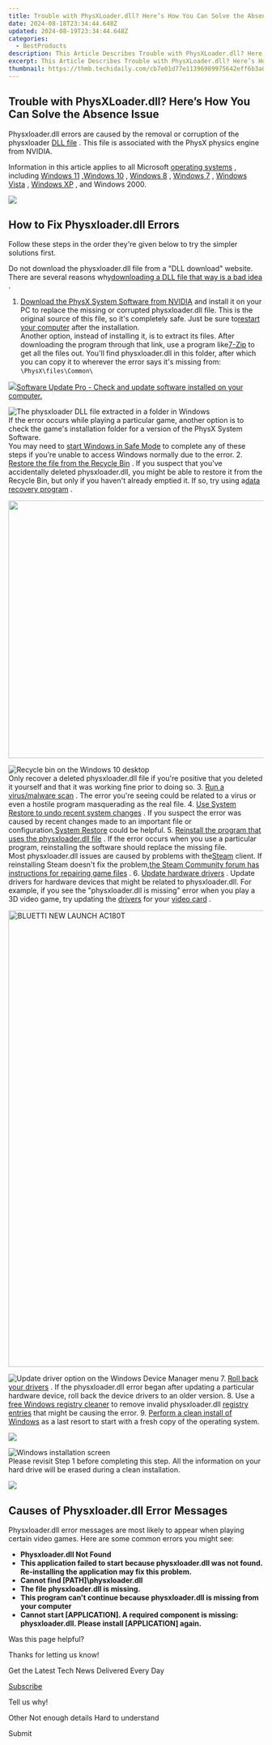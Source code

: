 ```yaml
---
title: Trouble with PhysXLoader.dll? Here’s How You Can Solve the Absence Issue
date: 2024-08-18T23:34:44.648Z
updated: 2024-08-19T23:34:44.648Z
categories:
  - BestProducts
description: This Article Describes Trouble with PhysXLoader.dll? Here’s How You Can Solve the Absence Issue
excerpt: This Article Describes Trouble with PhysXLoader.dll? Here’s How You Can Solve the Absence Issue
thumbnail: https://thmb.techidaily.com/cb7e01d77e11396989975642eff6b3a0f5621896796311364cd34b031c122e69.jpg
---
```


## Trouble with PhysXLoader.dll? Here’s How You Can Solve the Absence Issue
 Physxloader.dll errors are caused by the removal or corruption of the physxloader [DLL file](https://www.lifewire.com/what-is-a-dll-file-2625852) . This file is associated with the PhysX physics engine from NVIDIA.

 Information in this article applies to all Microsoft [operating systems](https://www.lifewire.com/operating-systems-2625912) , including [Windows 11](https://www.lifewire.com/windows-11-5188930) ,[Windows 10](https://www.lifewire.com/windows-10-2626217) , [Windows 8](https://www.lifewire.com/windows-8-2626235) , [Windows 7](https://www.lifewire.com/windows-7-2626265) , [Windows Vista](https://www.lifewire.com/windows-vista-2626311) , [Windows XP](https://www.lifewire.com/windows-xp-2626354) , and Windows 2000.

<!-- affiliate ads begin -->
<a href="https://store.advancedwebranking.com/order/checkout.php?PRODS=4715051&QTY=1&AFFILIATE=108875&CART=1"><img src="https://secure.avangate.com/images/merchant/14edc6ebfdae2e23bbed83d67f50e983/products/33_awr%20logo.png" border="0"></a>
<!-- affiliate ads end -->
## How to Fix Physxloader.dll Errors

 Follow these steps in the order they're given below to try the simpler solutions first.

 Do not download the physxloader.dll file from a "DLL download" website. There are several reasons why[downloading a DLL file that way is a bad idea](https://www.lifewire.com/important-reasons-not-to-download-dll-files-2624455) .

1. [Download the PhysX System Software from NVIDIA](https://www.nvidia.com/en-us/drivers/physx/physx-9-21-0713-driver/) and install it on your PC to replace the missing or corrupted physxloader.dll file. This is the original source of this file, so it's completely safe. Just be sure to[restart your computer](https://www.lifewire.com/how-to-reboot-a-computer-2624568) after the installation.  
 Another option, instead of installing it, is to extract its files. After downloading the program through that link, use a program like[7-Zip](https://www.7-zip.org/) to get all the files out. You'll find physxloader.dll in this folder, after which you can copy it to wherever the error says it's missing from:  
 `\PhysX\files\Common\`  
<!-- affiliate ads begin -->
<a href="https://order.glarysoft.com/order/checkout.php?PRODS=4691139&QTY=1&AFFILIATE=108875&CART=1"><img src="https://secure.avangate.com/images/merchant/6734fa703f6633ab896eecbdfad8953a/products/SU-200-1.png" border="0">Software Update Pro - Check and update software installed on your computer. </a>
<!-- affiliate ads end -->
![The physxloader DLL file extracted in a folder in Windows](https://www.lifewire.com/thmb/z6AjK2Fdi3W-_8lKiR-_gaDiDBE=/1500x0/filters:no_upscale():max_bytes(150000):strip_icc():format(webp)/physxloader-dll-file-5b31a73b29a44658b75893b9eb0ff13c.png)  
 If the error occurs while playing a particular game, another option is to check the game's installation folder for a version of the PhysX System Software.  
 You may need to [start Windows in Safe Mode](https://www.lifewire.com/how-do-i-start-windows-in-safe-mode-2624480) to complete any of these steps if you're unable to access Windows normally due to the error.
2. [Restore the file from the Recycle Bin](https://www.lifewire.com/how-to-restore-deleted-files-from-the-recycle-bin-2624515) . If you suspect that you've accidentally deleted physxloader.dll, you might be able to restore it from the Recycle Bin, but only if you haven't already emptied it. If so, try using a[data recovery program](https://www.lifewire.com/free-data-recovery-software-tools-2622893) .  
<!-- affiliate ads begin -->
<a href="https://coinrule.sjv.io/c/5597632/1958379/18409" target="_top" id="1958379"><img src="//a.impactradius-go.com/display-ad/18409-1958379" border="0" alt="" width="856" height="508"/></a><img height="0" width="0" src="https://imp.pxf.io/i/5597632/1958379/18409" style="position:absolute;visibility:hidden;" border="0" />
<!-- affiliate ads end -->
![Recycle bin on the Windows 10 desktop](https://www.lifewire.com/thmb/s5Z2YB-fL-dSbgEE-h-buDUr6ic=/1500x0/filters:no_upscale():max_bytes(150000):strip_icc():format(webp)/002_how-to-fix-physxloader-dll-not-found-or-missing-errors-2623904-deb166390f754113b284bb7952b86ae9.jpg)  
 Only recover a deleted physxloader.dll file if you're positive that you deleted it yourself and that it was working fine prior to doing so.
3. [Run a virus/malware scan](https://www.lifewire.com/properly-scan-your-computer-for-viruses-and-other-malware-2624526) . The error you're seeing could be related to a virus or even a hostile program masquerading as the real file.
4. [Use System Restore to undo recent system changes](https://www.lifewire.com/how-to-use-system-restore-in-windows-2626131) . If you suspect the error was caused by recent changes made to an important file or configuration,[System Restore](https://www.lifewire.com/what-is-system-restore-2626022) could be helpful.
5. [Reinstall the program that uses the physxloader.dll file](https://www.lifewire.com/what-is-the-proper-way-to-reinstall-a-software-program-2624478) . If the error occurs when you use a particular program, reinstalling the software should replace the missing file.  
 Most physxloader.dll issues are caused by problems with the[Steam](https://www.lifewire.com/what-is-steam-4177380) client. If reinstalling Steam doesn't fix the problem,[the Steam Community forum has instructions for repairing game files](https://steamcommunity.com/discussions/forum/1/412446292767270802/) .
6. [Update hardware drivers](https://www.lifewire.com/how-to-update-drivers-in-windows-2619214) . Update drivers for hardware devices that might be related to physxloader.dll. For example, if you see the "physxloader.dll is missing" error when you play a 3D video game, try updating the [drivers](https://www.lifewire.com/what-is-a-device-driver-2625796) for your [video card](https://www.lifewire.com/what-is-a-video-card-2618161) .  
<!-- affiliate ads begin -->
<a href="https://bluettide.pxf.io/c/5597632/2042332/17092" target="_top" id="2042332"><img src="//a.impactradius-go.com/display-ad/17092-2042332" border="0" alt="BLUETTI NEW LAUNCH AC180T" width="960" height="900"/></a><img height="0" width="0" src="https://imp.pxf.io/i/5597632/2042332/17092" style="position:absolute;visibility:hidden;" border="0" />
<!-- affiliate ads end -->
![Update driver option on the Windows Device Manager menu](https://www.lifewire.com/thmb/itjj--Xx7lObudHbWtfx6WlaxmI=/1500x0/filters:no_upscale():max_bytes(150000):strip_icc():format(webp)/006_how-to-fix-physxloader-dll-not-found-or-missing-errors-2623904-cba6a78a5c2f41c0920e412aba4026c5.jpg)
7. [Roll back your drivers](https://www.lifewire.com/how-to-roll-back-a-driver-in-windows-2619217) . If the physxloader.dll error began after updating a particular hardware device, roll back the device drivers to an older version.
8. Use a [free Windows registry cleaner](https://www.lifewire.com/free-registry-cleaners-2626176) to remove invalid physxloader.dll [registry entries](https://www.lifewire.com/what-is-a-registry-key-2625999) that might be causing the error.
9. [Perform a clean install of Windows](https://www.lifewire.com/how-to-clean-install-windows-2624904) as a last resort to start with a fresh copy of the operating system.  
<!-- affiliate ads begin -->
<a href="https://estore.winxdvd.com/order/checkout.php?PRODS=1412049&QTY=1&AFFILIATE=108875&CART=1"><img src="https://www.winxdvd.com/affiliate/new-banner/pt-200x200.jpg" border="0"></a>
<!-- affiliate ads end -->
![Windows installation screen](https://www.lifewire.com/thmb/9AMmG4zWVZiG3nQaz2WtJBvOtZI=/1500x0/filters:no_upscale():max_bytes(150000):strip_icc():format(webp)/010_how-to-fix-physxloader-dll-not-found-or-missing-errors-2623904-7f4082e6d7514b1a8f97753b5ded8792.jpg)  
 Please revisit Step 1 before completing this step. All the information on your hard drive will be erased during a clean installation.

<!-- affiliate ads begin -->
<a href="https://store.bitdefender.com/affiliate.php?ACCOUNT=BITLATIN&AFFILIATE=108875&PATH=http%3A%2F%2Fwww.bitdefender.com%2Fbusiness%3FAFFILIATE%3D108875%26RESOURCE%3D30%2525%2BOff%2Ball%2BGravityZone%2BProducts"><img src="https://www.bitdefender.com/content/dam/bitdefender/business/campaign/1200X628.png" border="0"></a>
<!-- affiliate ads end -->
## Causes of Physxloader.dll Error Messages

 Physxloader.dll error messages are most likely to appear when playing certain video games. Here are some common errors you might see:

* **Physxloader.dll Not Found**
* **This application failed to start because physxloader.dll was not found. Re-installing the application may fix this problem.**
* **Cannot find \[PATH\]\\physxloader.dll**
* **The file physxloader.dll is missing.**
* **This program can't continue because physxloader.dll is missing from your computer**
* **Cannot start \[APPLICATION\]. A required component is missing: physxloader.dll. Please install \[APPLICATION\] again.**

Was this page helpful?

Thanks for letting us know!

 Get the Latest Tech News Delivered Every Day

[Subscribe](https://www.lifewire.com/#)

Tell us why!

 Other  Not enough details  Hard to understand

 Submit

<ins class="adsbygoogle"
     style="display:block"
     data-ad-format="autorelaxed"
     data-ad-client="ca-pub-7571918770474297"
     data-ad-slot="1223367746"></ins>



<ins class="adsbygoogle"
     style="display:block"
     data-ad-client="ca-pub-7571918770474297"
     data-ad-slot="8358498916"
     data-ad-format="auto"
     data-full-width-responsive="true"></ins>


